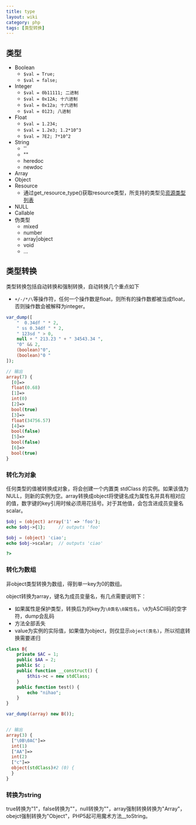 ```yaml
---
title: type
layout: wiki
category: php
tags: [类型转换]
---
```


## 类型

* Boolean
	* `$val = True;`
	* `$val = false;`
* Integer
	* `$val = 0b11111; 二进制`
	* `$val = 0x12A; 十六进制`
	* `$val = 0x12a; 十六进制`
	* `$val = 0123; 八进制`
* Float
	* `$val = 1.234;`
	* `$val = 1.2e3; 1.2*10^3`
	* `$val = 7E2; 7*10^2`
* String
	* ''
	* ""
	* heredoc
	* newdoc
* Array
* Object
* Resource
	* 通过get_resource_type()获取resource类型，所支持的类型见[资源类型列表](http://php.net/manual/zh/resource.php)
* NULL
* Callable
* 伪类型
	* mixed
	* number
	* array|object
	* void
	* ...

## 类型转换

类型转换包括自动转换和强制转换，自动转换几个重点如下

* `+/-/*/\`等操作符，任何一个操作数是float，则所有的操作数都被当成float，否则操作数会被解释为integer。

```php
var_dump([
    "  0.34df " * 2,
    " ss 0.34df " * 2,
    " 123sd " > 0,
    null + " 213.23 " + " 34543.34 ",
    "0" && 2,
    (boolean)"0",
    (boolean)"0 "
]);

// 输出
array(7) {
  [0]=>
  float(0.68)
  [1]=>
  int(0)
  [2]=>
  bool(true)
  [3]=>
  float(34756.57)
  [4]=>
  bool(false)
  [5]=>
  bool(false)
  [6]=>
  bool(true)
}
```


### 转化为对象

任何类型的值被转换成对象，将会创建一个内置类 stdClass 的实例。如果该值为 NULL，则新的实例为空。array转换成object将使键名成为属性名并具有相对应的值，数字键的key引用时候必须用花括号。对于其他值，会包含进成员变量名scalar。

```php
$obj = (object) array('1' => 'foo');
echo $obj->{1};     // outputs 'foo'

$obj = (object) 'ciao';
echo $obj->scalar;  // outputs 'ciao'

?>
```


### 转化为数组

非object类型转换为数组，得到单一key为0的数组。

object转换为array，键名为成员变量名，有几点需要说明下：

* 如果属性是保护类型，转换后为的key为`\0类名\0属性名`，`\0`为ASCII码的空字符，dump会乱码
* 方法全部丢失
* value为实例的实际值，如果值为object，则仅显示`object(类名)`，所以彻底转换需要递归

```php
class B{
    private $AC = 1;
    public $AA = 2;
    public $c ;
    public function __construct() {
        $this->c = new stdClass;
    }
    public function test() {
        echo "nihao";
    }
}

var_dump((array) new B());


// 输出
array(3) {
  [" \0B \0AC"]=>
  int(1)
  ["AA"]=>
  int(2)
  ["c"]=>
  object(stdClass)#2 (0) {
  }
}
```

### 转换为string

true转换为"1"，false转换为""，null转换为""，array强制转换转换为"Array"，obejct强制转换为"Object"，PHP5起可用魔术方法__toString。




